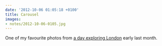 ```yaml
---
date: '2012-10-06 01:05:18 +0100'
title: Carousel
images:
- notes/2012-10-06-0105.jpg
---
```

One of my favourite photos from [a day exploring London][1] early last month.

[1]: https://www.flickr.com/photos/paulrobertlloyd/sets/72157631686838093/
